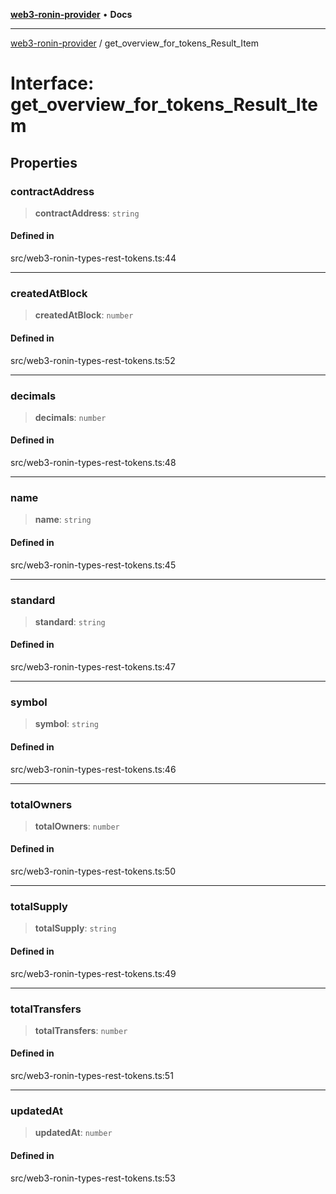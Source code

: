 [**web3-ronin-provider**](../README.md) • **Docs**

***

[web3-ronin-provider](../globals.md) / get\_overview\_for\_tokens\_Result\_Item

# Interface: get\_overview\_for\_tokens\_Result\_Item

## Properties

### contractAddress

> **contractAddress**: `string`

#### Defined in

src/web3-ronin-types-rest-tokens.ts:44

***

### createdAtBlock

> **createdAtBlock**: `number`

#### Defined in

src/web3-ronin-types-rest-tokens.ts:52

***

### decimals

> **decimals**: `number`

#### Defined in

src/web3-ronin-types-rest-tokens.ts:48

***

### name

> **name**: `string`

#### Defined in

src/web3-ronin-types-rest-tokens.ts:45

***

### standard

> **standard**: `string`

#### Defined in

src/web3-ronin-types-rest-tokens.ts:47

***

### symbol

> **symbol**: `string`

#### Defined in

src/web3-ronin-types-rest-tokens.ts:46

***

### totalOwners

> **totalOwners**: `number`

#### Defined in

src/web3-ronin-types-rest-tokens.ts:50

***

### totalSupply

> **totalSupply**: `string`

#### Defined in

src/web3-ronin-types-rest-tokens.ts:49

***

### totalTransfers

> **totalTransfers**: `number`

#### Defined in

src/web3-ronin-types-rest-tokens.ts:51

***

### updatedAt

> **updatedAt**: `number`

#### Defined in

src/web3-ronin-types-rest-tokens.ts:53
